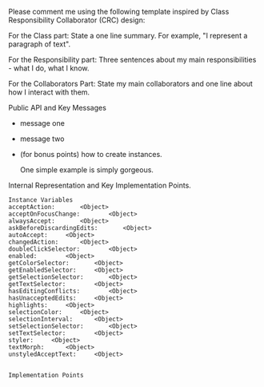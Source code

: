 Please comment me using the following template inspired by Class Responsibility Collaborator (CRC) design:For the Class part:  State a one line summary. For example, "I represent a paragraph of text".For the Responsibility part: Three sentences about my main responsibilities - what I do, what I know.For the Collaborators Part: State my main collaborators and one line about how I interact with them. Public API and Key Messages- message one   - message two - (for bonus points) how to create instances.   One simple example is simply gorgeous. Internal Representation and Key Implementation Points.    Instance Variables	acceptAction:		<Object>	acceptOnFocusChange:		<Object>	alwaysAccept:		<Object>	askBeforeDiscardingEdits:		<Object>	autoAccept:		<Object>	changedAction:		<Object>	doubleClickSelector:		<Object>	enabled:		<Object>	getColorSelector:		<Object>	getEnabledSelector:		<Object>	getSelectionSelector:		<Object>	getTextSelector:		<Object>	hasEditingConflicts:		<Object>	hasUnacceptedEdits:		<Object>	highlights:		<Object>	selectionColor:		<Object>	selectionInterval:		<Object>	setSelectionSelector:		<Object>	setTextSelector:		<Object>	styler:		<Object>	textMorph:		<Object>	unstyledAcceptText:		<Object>    Implementation Points